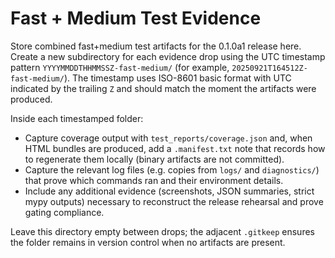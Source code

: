 # Fast + Medium Test Evidence

Store combined fast+medium test artifacts for the 0.1.0a1 release here. Create a
new subdirectory for each evidence drop using the UTC timestamp pattern
`YYYYMMDDTHHMMSSZ-fast-medium/` (for example,
`20250921T164512Z-fast-medium/`).  The timestamp uses ISO-8601 basic format with
UTC indicated by the trailing `Z` and should match the moment the artifacts were
produced.

Inside each timestamped folder:

- Capture coverage output with `test_reports/coverage.json` and, when HTML
  bundles are produced, add a `.manifest.txt` note that records how to
  regenerate them locally (binary artifacts are not committed).
- Capture the relevant log files (e.g. copies from `logs/` and
  `diagnostics/`) that prove which commands ran and their environment details.
- Include any additional evidence (screenshots, JSON summaries, strict mypy
  outputs) necessary to reconstruct the release rehearsal and prove gating
  compliance.

Leave this directory empty between drops; the adjacent `.gitkeep` ensures the
folder remains in version control when no artifacts are present.
